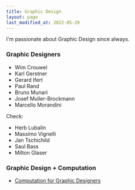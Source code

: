 ```yaml
---
title: Graphic Design
layout: page
last_modified_at: 2022-05-29
---
```


I'm passionate about Graphic Design since always. 

### Graphic Designers

- Wim Crouwel
- Karl Gerstner
- Gerard Ifert
- Paul Rand
- Bruno Munari
- Josef Muller-Brockmann
- Marcello Morandini

Check:

- Herb Lubalin
- Massimo Vignelli
- Jan Tschichild
- Saul Bass
- Milton Glaser



### Graphic Design + Computation

- [Computation for Graphic Designers](https://medium.com/@qshim/computation-for-graphic-designers-23629ec63dc0#.wtu8r4afx)